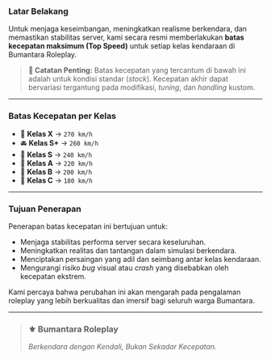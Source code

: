 ### Latar Belakang
Untuk menjaga keseimbangan, meningkatkan realisme berkendara, dan memastikan stabilitas server, kami secara resmi memberlakukan **batas kecepatan maksimum (Top Speed)** untuk setiap kelas kendaraan di Bumantara Roleplay.

> **📌 Catatan Penting:**
> Batas kecepatan yang tercantum di bawah ini adalah untuk kondisi standar (*stock*). Kecepatan akhir dapat bervariasi tergantung pada modifikasi, *tuning*, dan *handling* kustom.

---

### Batas Kecepatan per Kelas

* 🚗 **Kelas X** → `270 km/h`
* 🚘 **Kelas S+** → `260 km/h`
* 🚙 **Kelas S** → `240 km/h`
* 🚓 **Kelas A** → `220 km/h`
* 🚕 **Kelas B** → `200 km/h`
* 🚗 **Kelas C** → `180 km/h`

---

### Tujuan Penerapan

Penerapan batas kecepatan ini bertujuan untuk:
* Menjaga stabilitas performa server secara keseluruhan.
* Meningkatkan realitas dan tantangan dalam simulasi berkendara.
* Menciptakan persaingan yang adil dan seimbang antar kelas kendaraan.
* Mengurangi risiko *bug* visual atau *crash* yang disebabkan oleh kecepatan ekstrem.

Kami percaya bahwa perubahan ini akan mengarah pada pengalaman roleplay yang lebih berkualitas dan imersif bagi seluruh warga Bumantara.

---

> ### ⚜️ Bumantara Roleplay
> *Berkendara dengan Kendali, Bukan Sekadar Kecepatan.*